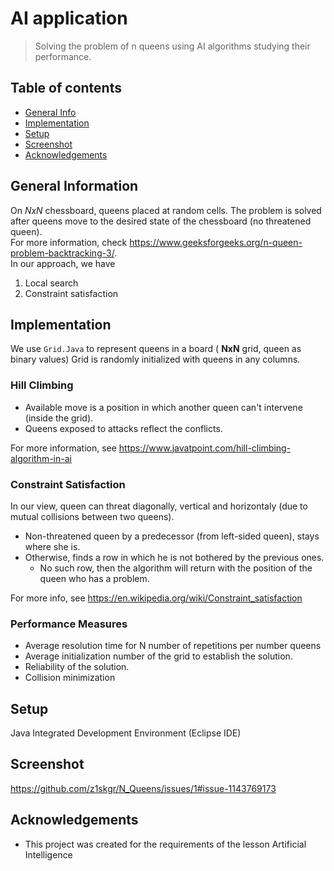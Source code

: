 # AI application
> Solving the problem of n queens using AI algorithms studying their performance.

## Table of contents
* [General Info](#general-information)
* [Implementation](#implementation)
* [Setup](#setup)
* [Screenshot](#screenshot)
* [Acknowledgements](#acknowledgements)

## General Information
On *NxN* chessboard, queens placed at random cells. The problem is solved after queens move to the desired state of the chessboard (no threatened queen). <br>For more information, check https://www.geeksforgeeks.org/n-queen-problem-backtracking-3/. <br>
In our approach, we have 
1. Local search 
2. Constraint satisfaction

## Implementation
We use `Grid.Java` to represent queens in a board ( __NxN__ grid, queen as binary values)
Grid is randomly initialized with queens in any columns.


### Hill Climbing
* Available move is a position in which another queen can't intervene (inside the grid).
* Queens exposed to attacks reflect the conflicts.

For more information, see https://www.javatpoint.com/hill-climbing-algorithm-in-ai

### Constraint Satisfaction 
In our view, queen can threat diagonally, vertical and horizontaly (due to mutual collisions between two queens).

* Non-threatened queen by a predecessor (from left-sided queen), stays where she is.
* Otherwise, finds a row in which he is not bothered by the previous ones. 
    * No such row, then the algorithm will return with the position of the queen who has a problem.

For more info, see https://en.wikipedia.org/wiki/Constraint_satisfaction

### Performance Measures
* Average resolution time for N number of repetitions per number
queens
* Average initialization number of the grid to establish the solution.
* Reliability of the solution.
* Collision minimization

## Setup
Java Integrated Development Environment (Eclipse IDE)

## Screenshot
https://github.com/z1skgr/N_Queens/issues/1#issue-1143769173





## Acknowledgements
- This project was created for the requirements of the lesson Artificial Intelligence

